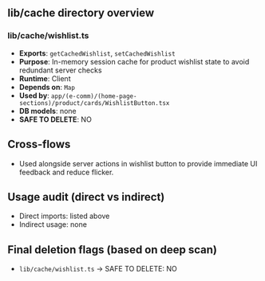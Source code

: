 ## lib/cache directory overview

### lib/cache/wishlist.ts
- **Exports**: `getCachedWishlist`, `setCachedWishlist`
- **Purpose**: In-memory session cache for product wishlist state to avoid redundant server checks
- **Runtime**: Client
- **Depends on**: `Map`
- **Used by**: `app/(e-comm)/(home-page-sections)/product/cards/WishlistButton.tsx`
- **DB models**: none
- **SAFE TO DELETE**: NO

## Cross-flows
- Used alongside server actions in wishlist button to provide immediate UI feedback and reduce flicker.

## Usage audit (direct vs indirect)
- Direct imports: listed above
- Indirect usage: none

## Final deletion flags (based on deep scan)
- `lib/cache/wishlist.ts` → SAFE TO DELETE: NO








